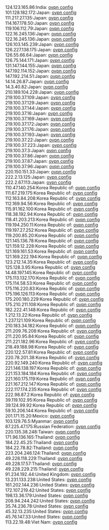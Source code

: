 124.123.165.86:India: [ovpn config](vpn/124_123_165_86.ovpn)  
101.128.182.172:Japan: [ovpn config](vpn/101_128_182_172.ovpn)  
111.217.27.135:Japan: [ovpn config](vpn/111_217_27_135.ovpn)  
114.167.178.50:Japan: [ovpn config](vpn/114_167_178_50.ovpn)  
119.106.112.79:Japan: [ovpn config](vpn/119_106_112_79.ovpn)  
122.16.245.136:Japan: [ovpn config](vpn/122_16_245_136.ovpn)  
122.16.245.136:Japan: [ovpn config](vpn/122_16_245_136.ovpn)  
126.103.145.239:Japan: [ovpn config](vpn/126_103_145_239.ovpn)  
126.227.138.175:Japan: [ovpn config](vpn/126_227_138_175.ovpn)  
126.55.66.64:Japan: [ovpn config](vpn/126_55_66_64.ovpn)  
126.75.144.171:Japan: [ovpn config](vpn/126_75_144_171.ovpn)  
131.147.144.155:Japan: [ovpn config](vpn/131_147_144_155.ovpn)  
147.192.114.152:Japan: [ovpn config](vpn/147_192_114_152.ovpn)  
147.192.214.51:Japan: [ovpn config](vpn/147_192_214_51.ovpn)  
14.14.26.87:Japan: [ovpn config](vpn/14_14_26_87.ovpn)  
14.3.40.82:Japan: [ovpn config](vpn/14_3_40_82.ovpn)  
210.189.104.228:Japan: [ovpn config](vpn/210_189_104_228.ovpn)  
219.100.37.109:Japan: [ovpn config](vpn/219_100_37_109.ovpn)  
219.100.37.129:Japan: [ovpn config](vpn/219_100_37_129.ovpn)  
219.100.37.144:Japan: [ovpn config](vpn/219_100_37_144.ovpn)  
219.100.37.16:Japan: [ovpn config](vpn/219_100_37_16.ovpn)  
219.100.37.169:Japan: [ovpn config](vpn/219_100_37_169.ovpn)  
219.100.37.172:Japan: [ovpn config](vpn/219_100_37_172.ovpn)  
219.100.37.176:Japan: [ovpn config](vpn/219_100_37_176.ovpn)  
219.100.37.193:Japan: [ovpn config](vpn/219_100_37_193.ovpn)  
219.100.37.22:Japan: [ovpn config](vpn/219_100_37_22.ovpn)  
219.100.37.223:Japan: [ovpn config](vpn/219_100_37_223.ovpn)  
219.100.37.3:Japan: [ovpn config](vpn/219_100_37_3.ovpn)  
219.100.37.86:Japan: [ovpn config](vpn/219_100_37_86.ovpn)  
219.100.37.87:Japan: [ovpn config](vpn/219_100_37_87.ovpn)  
219.100.37.96:Japan: [ovpn config](vpn/219_100_37_96.ovpn)  
220.150.151.33:Japan: [ovpn config](vpn/220_150_151_33.ovpn)  
222.2.13.125:Japan: [ovpn config](vpn/222_2_13_125.ovpn)  
222.2.67.113:Japan: [ovpn config](vpn/222_2_67_113.ovpn)  
110.47.140.254:Korea Republic of: [ovpn config](vpn/110_47_140_254.ovpn)  
111.67.219.175:Korea Republic of: [ovpn config](vpn/111_67_219_175.ovpn)  
112.163.84.208:Korea Republic of: [ovpn config](vpn/112_163_84_208.ovpn)  
112.169.94.56:Korea Republic of: [ovpn config](vpn/112_169_94_56.ovpn)  
115.91.162.100:Korea Republic of: [ovpn config](vpn/115_91_162_100.ovpn)  
118.38.192.94:Korea Republic of: [ovpn config](vpn/118_38_192_94.ovpn)  
118.41.203.213:Korea Republic of: [ovpn config](vpn/118_41_203_213.ovpn)  
119.194.250.11:Korea Republic of: [ovpn config](vpn/119_194_250_11.ovpn)  
119.197.27.252:Korea Republic of: [ovpn config](vpn/119_197_27_252.ovpn)  
119.200.85.20:Korea Republic of: [ovpn config](vpn/119_200_85_20.ovpn)  
121.145.136.78:Korea Republic of: [ovpn config](vpn/121_145_136_78.ovpn)  
121.159.12.228:Korea Republic of: [ovpn config](vpn/121_159_12_228.ovpn)  
121.169.161.53:Korea Republic of: [ovpn config](vpn/121_169_161_53.ovpn)  
121.169.222.194:Korea Republic of: [ovpn config](vpn/121_169_222_194.ovpn)  
123.212.14.35:Korea Republic of: [ovpn config](vpn/123_212_14_35.ovpn)  
125.128.3.95:Korea Republic of: [ovpn config](vpn/125_128_3_95.ovpn)  
14.48.197.145:Korea Republic of: [ovpn config](vpn/14_48_197_145.ovpn)  
175.113.132.170:Korea Republic of: [ovpn config](vpn/175_113_132_170.ovpn)  
175.114.58.53:Korea Republic of: [ovpn config](vpn/175_114_58_53.ovpn)  
175.116.220.83:Korea Republic of: [ovpn config](vpn/175_116_220_83.ovpn)  
175.196.126.113:Korea Republic of: [ovpn config](vpn/175_196_126_113.ovpn)  
175.200.180.229:Korea Republic of: [ovpn config](vpn/175_200_180_229.ovpn)  
175.210.211.108:Korea Republic of: [ovpn config](vpn/175_210_211_108.ovpn)  
182.222.41.148:Korea Republic of: [ovpn config](vpn/182_222_41_148.ovpn)  
1.212.13.22:Korea Republic of: [ovpn config](vpn/1_212_13_22.ovpn)  
1.237.121.109:Korea Republic of: [ovpn config](vpn/1_237_121_109.ovpn)  
210.183.34.182:Korea Republic of: [ovpn config](vpn/210_183_34_182.ovpn)  
211.209.76.208:Korea Republic of: [ovpn config](vpn/211_209_76_208.ovpn)  
211.220.95.84:Korea Republic of: [ovpn config](vpn/211_220_95_84.ovpn)  
211.221.182.96:Korea Republic of: [ovpn config](vpn/211_221_182_96.ovpn)  
218.49.188.98:Korea Republic of: [ovpn config](vpn/218_49_188_98.ovpn)  
220.122.57.81:Korea Republic of: [ovpn config](vpn/220_122_57_81.ovpn)  
220.78.201.38:Korea Republic of: [ovpn config](vpn/220_78_201_38.ovpn)  
220.92.149.240:Korea Republic of: [ovpn config](vpn/220_92_149_240.ovpn)  
221.146.138.197:Korea Republic of: [ovpn config](vpn/221_146_138_197.ovpn)  
221.153.184.184:Korea Republic of: [ovpn config](vpn/221_153_184_184.ovpn)  
221.160.175.119:Korea Republic of: [ovpn config](vpn/221_160_175_119.ovpn)  
221.167.212.147:Korea Republic of: [ovpn config](vpn/221_167_212_147.ovpn)  
222.117.174.235:Korea Republic of: [ovpn config](vpn/222_117_174_235.ovpn)  
222.98.87.2:Korea Republic of: [ovpn config](vpn/222_98_87_2.ovpn)  
39.119.102.95:Korea Republic of: [ovpn config](vpn/39_119_102_95.ovpn)  
39.124.99.92:Korea Republic of: [ovpn config](vpn/39_124_99_92.ovpn)  
59.10.206.144:Korea Republic of: [ovpn config](vpn/59_10_206_144.ovpn)  
201.171.15.20:Mexico: [ovpn config](vpn/201_171_15_20.ovpn)  
103.129.76.5:Myanmar: [ovpn config](vpn/103_129_76_5.ovpn)  
87.225.47.175:Russian Federation: [ovpn config](vpn/87_225_47_175.ovpn)  
220.135.38.248:Taiwan: [ovpn config](vpn/220_135_38_248.ovpn)  
171.96.136.165:Thailand: [ovpn config](vpn/171_96_136_165.ovpn)  
184.22.45.25:Thailand: [ovpn config](vpn/184_22_45_25.ovpn)  
184.22.78.82:Thailand: [ovpn config](vpn/184_22_78_82.ovpn)  
223.204.246.124:Thailand: [ovpn config](vpn/223_204_246_124.ovpn)  
49.228.118.229:Thailand: [ovpn config](vpn/49_228_118_229.ovpn)  
49.228.17.57:Thailand: [ovpn config](vpn/49_228_17_57.ovpn)  
49.228.229.215:Thailand: [ovpn config](vpn/49_228_229_215.ovpn)  
91.234.192.44:United Kingdom: [ovpn config](vpn/91_234_192_44.ovpn)  
13.231.133.238:United States: [ovpn config](vpn/13_231_133_238.ovpn)  
161.202.144.236:United States: [ovpn config](vpn/161_202_144_236.ovpn)  
172.107.219.42:United States: [ovpn config](vpn/172_107_219_42.ovpn)  
198.13.36.179:United States: [ovpn config](vpn/198_13_36_179.ovpn)  
208.94.244.242:United States: [ovpn config](vpn/208_94_244_242.ovpn)  
35.74.236.78:United States: [ovpn config](vpn/35_74_236_78.ovpn)  
45.32.13.235:United States: [ovpn config](vpn/45_32_13_235.ovpn)  
45.76.147.33:United States: [ovpn config](vpn/45_76_147_33.ovpn)  
113.22.19.48:Viet Nam: [ovpn config](vpn/113_22_19_48.ovpn)  
